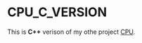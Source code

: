 
# CPU_C_VERSION
This is __C++__ verison of my othe project [CPU](https://github.com/Hollbrok/CPU_C_VERSION).

